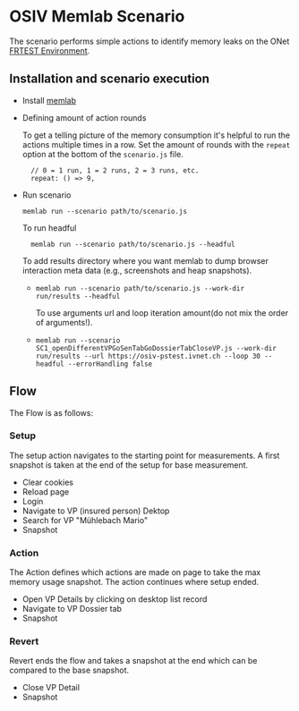 # OSIV Memlab Scenario

The scenario performs simple actions to identify memory leaks on the ONet [FRTEST Environment](https://osiv-frtest.ivnet.ch/).

## Installation and scenario execution

- Install [memlab](https://facebook.github.io/memlab/docs/installation)

- Defining amount of action rounds

    To get a telling picture of the memory consumption it's helpful to run the actions multiple  times in a row. Set the amount of rounds with the `repeat` option at the bottom of the `scenario.js` file.

        // 0 = 1 run, 1 = 2 runs, 2 = 3 runs, etc.
        repeat: () => 9,
- Run scenario

      memlab run --scenario path/to/scenario.js    
    
    To run headful

        memlab run --scenario path/to/scenario.js --headful 
    
    To add results directory where you want memlab to dump browser interaction meta data (e.g., screenshots and heap snapshots). 
  -     memlab run --scenario path/to/scenario.js --work-dir run/results --headful

    To use arguments url and loop iteration amount(do not mix the order of arguments!).
  -     memlab run --scenario SC1_openDifferentVPGoSenTabGoDossierTabCloseVP.js --work-dir run/results --url https://osiv-pstest.ivnet.ch --loop 30 --headful --errorHandling false

## Flow
The Flow is as follows:

### Setup

The setup action navigates to the starting point for measurements. A first snapshot is taken at the end of the setup for base measurement.

- Clear cookies
- Reload page
- Login
- Navigate to VP (insured person) Dektop
- Search for VP "Mühlebach Mario"
- Snapshot

### Action

The Action defines which actions are made on page to take the max memory usage snapshot. The action continues where setup ended.

- Open VP Details by clicking on desktop list record
- Navigate to VP Dossier tab
- Snapshot

### Revert

Revert ends the flow and takes a snapshot at the end which can be compared to the base snapshot.

- Close VP Detail
- Snapshot
